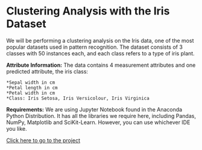 # Clustering Analysis with the Iris Dataset

We will be performing a clustering analysis on the Iris data, one of the most popular datasets used in pattern recognition. The dataset consists of 3 classes with 50 instances each, and each class refers to a type of iris plant.

**Attribute Information:** The data contains 4 measurement attributes and one predicted attribute, the iris class:

```*Sepal length in cm
*Sepal width in cm
*Petal length in cm
*Petal width in cm
*Class: Iris Setosa, Iris Versicolour, Iris Virginica
```
**Requirements:** We are using Jupyter Notebook found in the Anaconda Python Distribution. It has all the libraries we require here, including Pandas, NumPy, Matplotlib and SciKit-Learn. However, you can use whichever IDE you like.

[Click here to go to the project](https://github.com/mbdata/iris_data_clustering/blob/master/notebooks/Iris%20Data%20-%20Clustering-checkpoint.ipynb)
